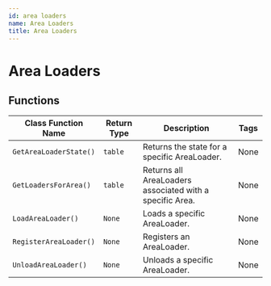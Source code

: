```yaml
---
id: area loaders
name: Area Loaders
title: Area Loaders
---
```


# Area Loaders

## Functions

| Class Function Name | Return Type | Description | Tags |
| ------------------- | ----------- | ----------- | ---- |
| `GetAreaLoaderState()` | `table` | Returns the state for a specific AreaLoader. | None |
| `GetLoadersForArea()` | `table` | Returns all AreaLoaders associated with a specific Area. | None |
| `LoadAreaLoader()` | `None` | Loads a specific AreaLoader. | None |
| `RegisterAreaLoader()` | `None` | Registers an AreaLoader. | None |
| `UnloadAreaLoader()` | `None` | Unloads a specific AreaLoader. | None |
